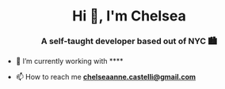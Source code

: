 
<h1 align="center">Hi 👋, I'm Chelsea</h1>
<h3 align="center">A self-taught developer based out of NYC 🏙</h3>


- 🌱 I’m currently working with ****

- 📫 How to reach me **chelseaanne.castelli@gmail.com**

